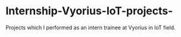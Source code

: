 # Internship-Vyorius-IoT-projects-
Projects which I performed as an intern trainee at Vyorius in IoT field.
